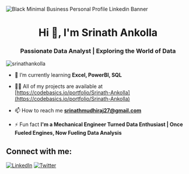 ![Black Minimal Business Personal Profile Linkedin Banner](https://github.com/srinathankolla/srinathankolla/assets/115559003/6f29dd02-9766-419c-865b-d12a3fe71714)



<h1 align="center">Hi 👋, I'm Srinath Ankolla</h1>
<h3 align="center">Passionate Data Analyst | Exploring the World of Data</h3>

<p align="left"> <img src="https://komarev.com/ghpvc/?username=srinathankolla&label=Profile%20views&color=0e75b6&style=flat" alt="srinathankolla" /> </p>

- 🌱 I’m currently learning **Excel, PowerBI, SQL**

- 👨‍💻 All of my projects are available at [https://codebasics.io/portfolio/Srinath-Ankolla](https://codebasics.io/portfolio/Srinath-Ankolla)

- 📫 How to reach me **srinathmudhiraj27@gmail.com**

- ⚡ Fun fact **I'm a Mechanical Engineer Turned Data Enthusiast | Once Fueled Engines, Now Fueling Data Analysis**


## Connect with me:
[![LinkedIn](https://img.shields.io/badge/LinkedIn-%230077B5.svg?logo=linkedin&logoColor=white)](https://linkedin.com/in/srinathankolla) [![Twitter](https://img.shields.io/badge/Twitter-%231DA1F2.svg?logo=Twitter&logoColor=white)](https://twitter.com/@SrinathOnline) 
